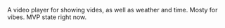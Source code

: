 A video player for showing vides, as well as weather and time. Mosty for vibes.
MVP state right now.
